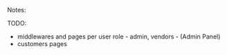 Notes:

TODO:

- middlewares and pages per user role - admin, vendors - (Admin Panel)
- customers pages

